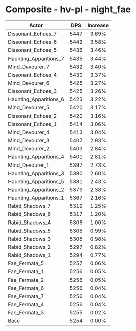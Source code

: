 # Composite - hv-pl - night_fae
| Actor | DPS | Increase |
|---|:---:|:---:|
|Dissonant_Echoes_7|5447|3.69%|
|Dissonant_Echoes_6|5442|3.58%|
|Dissonant_Echoes_5|5436|3.46%|
|Haunting_Apparitions_7|5435|3.44%|
|Mind_Devourer_7|5432|3.40%|
|Dissonant_Echoes_4|5430|3.37%|
|Mind_Devourer_6|5425|3.27%|
|Dissonant_Echoes_3|5425|3.26%|
|Haunting_Apparitions_6|5423|3.22%|
|Mind_Devourer_5|5420|3.17%|
|Dissonant_Echoes_2|5420|3.16%|
|Dissonant_Echoes_1|5414|3.06%|
|Mind_Devourer_4|5413|3.04%|
|Mind_Devourer_3|5407|2.93%|
|Mind_Devourer_2|5403|2.84%|
|Haunting_Apparitions_4|5401|2.81%|
|Mind_Devourer_1|5397|2.73%|
|Haunting_Apparitions_3|5390|2.60%|
|Haunting_Apparitions_5|5381|2.43%|
|Haunting_Apparitions_2|5379|2.38%|
|Haunting_Apparitions_1|5367|2.16%|
|Rabid_Shadows_7|5319|1.25%|
|Rabid_Shadows_6|5317|1.20%|
|Rabid_Shadows_4|5306|1.00%|
|Rabid_Shadows_5|5305|0.99%|
|Rabid_Shadows_3|5305|0.98%|
|Rabid_Shadows_2|5297|0.82%|
|Rabid_Shadows_1|5294|0.77%|
|Fae_Fermata_5|5257|0.06%|
|Fae_Fermata_1|5256|0.05%|
|Fae_Fermata_2|5256|0.05%|
|Fae_Fermata_6|5256|0.04%|
|Fae_Fermata_7|5256|0.04%|
|Fae_Fermata_4|5256|0.04%|
|Fae_Fermata_3|5255|0.02%|
|Base|5254|0.00%|
